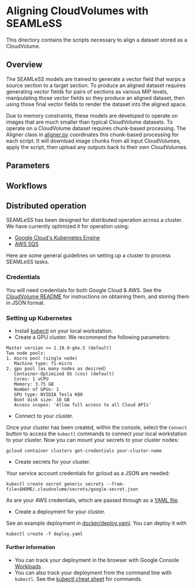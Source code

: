 # Aligning CloudVolumes with SEAMLeSS  
This directory contains the scripts necessary to align a dataset stored as a
CloudVolume.

## Overview  
The SEAMLeSS models are trained to generate a vector field that warps a source
section to a target section. To produce an aligned dataset requires generating 
vector fields for pairs of sections as various MIP levels, manipulating those 
vector fields so they produce an aligned dataset, then using those final vector 
fields to render the dataset into the aligned space.  

Due to memory constraints, these models are developed to operate on images that 
are much smaller than typical CloudVolume datasets. To operate on a CloudVolume 
dataset requires chunk-based processing. The Aligner class in [aligner.py](aligner.py) 
coordinates this chunk-based processing for each script. It will download image 
chunks from all input CloudVolumes, apply the script, then upload any outputs 
back to their own CloudVolumes.

## Parameters  

## Workflows  

## Distributed operation  
SEAMLeSS has been designed for distributed operation across a cluster. We have 
currently optimized it for operation using: 

* [Google Cloud's Kubernetes Engine](https://console.cloud.google.com/kubernetes)
* [AWS SQS](https://console.aws.amazon.com/sqs/)

Here are some general guidelines on setting up a cluster to process SEAMLeSS tasks.

### Credentials  
You will need credentials for both Google Cloud & AWS. See the 
[CloudVolume README](https://github.com/seung-lab/cloud-volume#credentials) 
for instructions on obtaining them, and storing them in JSON format.

### Setting up Kubernetes  
* Install [kubectl](https://kubernetes.io/docs/tasks/tools/install-kubectl/) 
on your local workstation.
* Create a GPU cluster. We recommend the following parameters:  

```
Master version >= 1.10.9-gke.5 (default) 
Two node pools:
1. micro pool (single node)
   Machine type: f1-micro
2. gpu pool (as many nodes as desired)
   Container-Optimized OS (cos) (default)
   Cores: 1 vCPU
   Memory: 3.75 GB
   Number of GPUs: 1
   GPU type: NVIDIA Tesla K80
   Boot disk size: 16 GB
   Access scopes: 'Allow full access to all Cloud APIs'
```

* Connect to your cluster.  

Once your cluster has been created, within the console, select the `Connect` button to access the `kubectl` commands to connect your local workstation to your cluster. Now you can mount your secrets to your cluster nodes:

```
gcloud container clusters get-credentials your-cluster-name 
```

* Create secrets for your cluster.  

Your service account credentials for gcloud as a JSON are needed:  

```
kubectl create secret generic secrets --from-file=$HOME/.cloudvolume/secrets/google-secret.json
```

As are your AWS credentials, which are passed through as a [YAML file](https://kubernetes.io/docs/concepts/configuration/secret/#creating-a-secret-manually).

* Create a deployment for your cluster.  

See an example deployment in [docker/deploy.yaml](docker/deploy.yaml). You 
can deploy it with

```
kubectl create -f deploy.yaml
```

#### Further information  
* You can track your deployment in the browser with Google Console [Workloads](https://console.cloud.google.com/kubernetes/workload).
* You can also track your deployment from the command line with `kubectl`. See the [kubectl cheat sheet](https://kubernetes.io/docs/user-guide/kubectl-cheatsheet/) for commands.  

